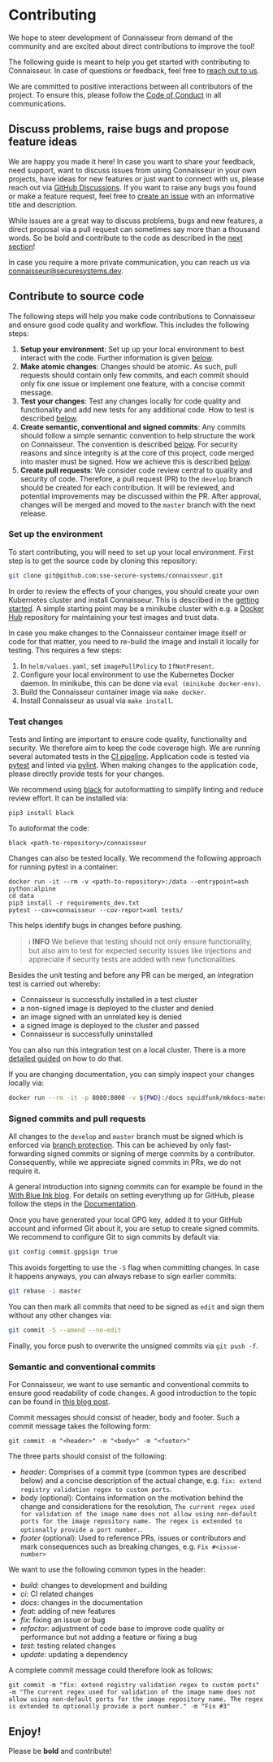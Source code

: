 # Contributing
We hope to steer development of Connaisseur from demand of the community and are excited about direct contributions to improve the tool!

The following guide is meant to help you get started with contributing to Connaisseur.
In case of questions or feedback, feel free to [reach out to us](https://github.com/sse-secure-systems/connaisseur/discussions).

We are committed to positive interactions between all contributors of the project. To ensure this, please follow the [Code of Conduct](CODE_OF_CONDUCT.md) in all communications.

## Discuss problems, raise bugs and propose feature ideas
We are happy you made it here!
In case you want to share your feedback, need support, want to discuss issues from using Connaisseur in your own projects, have ideas for new features or just want to connect with us, please reach out via [GitHub Discussions](https://github.com/sse-secure-systems/connaisseur/discussions).
If you want to raise any bugs you found or make a feature request, feel free to [create an issue](https://github.com/sse-secure-systems/connaisseur/issues/new) with an informative title and description.

While issues are a great way to discuss problems, bugs and new features, a direct proposal via a pull request can sometimes say more than a thousand words.
So be bold and contribute to the code as described in the [next section](#contribute-to-source-code)!

In case you require a more private communication, you can reach us via [connaisseur@securesystems.dev](mailto:connaisseur@securesystems.dev).

## Contribute to source code
The following steps will help you make code contributions to Connaisseur and ensure good code quality and workflow.
This includes the following steps:

1. **Setup your environment**:
   Set up up your local environment to best interact with the code.
   Further information is given [below](#setup-the-environment).
2. **Make atomic changes**:
   Changes should be atomic.
   As such, pull requests should contain only few commits, and each commit should only fix one issue or implement one feature, with a concise commit message.
3. **Test your changes**:
   Test any changes locally for code quality and functionality and add new tests for any additional code.
   How to test is described [below](#test-changes).
4. **Create semantic, conventional and signed commits**:
   Any commits should follow a simple semantic convention to help structure the work on Connaisseur. The convention is described [below](#semantic-and-conventional-commits). For security reasons and since integrity is at the core of this project, code merged into master must be signed.
   How we achieve this is described [below](#signed-commits-and-pull-requests).
5. **Create pull requests**:
   We consider code review central to quality and security of code.
   Therefore, a pull request (PR) to the `develop` branch should be created for each contribution. It will be reviewed, and potential improvements may be discussed within the PR. After approval, changes will be merged and moved to the `master` branch with the next release.

### Set up the environment
To start contributing, you will need to set up your local environment.
First step is to get the source code by cloning this repository:

```bash
git clone git@github.com:sse-secure-systems/connaisseur.git
```
In order to review the effects of your changes, you should create your own Kubernetes cluster and install Connaisseur.
This is described in the [getting started](getting_started.md).
A simple starting point may be a minikube cluster with e.g. a [Docker Hub](https://hub.docker.com/) repository for maintaining your test images and trust data.

In case you make changes to the Connaisseur container image itself or code for that matter, you need to re-build the image and install it locally for testing.
This requires a few steps:

1. In `helm/values.yaml`, set `imagePullPolicy` to `IfNotPresent`.
2. Configure your local environment to use the Kubernetes Docker daemon. In minikube, this can be done via `eval (minikube docker-env)`.
3. Build the Connaisseur container image via `make docker`.
4. Install Connaisseur as usual via `make install`.

### Test changes
Tests and linting are important to ensure code quality, functionality and security.
We therefore aim to keep the code coverage high.
We are running several automated tests in the [CI pipeline](https://github.com/sse-secure-systems/connaisseur/blob/master/.github/workflows/cicd.yaml).
Application code is tested via [pytest](https://docs.pytest.org/) and linted via [pylint](https://pylint.org/).
When making changes to the application code, please directly provide tests for your changes.

We recommend using [black](https://pypi.org/project/black/) for autoformatting to simplify linting and reduce review effort. It can be installed via:
```
pip3 install black
```
To autoformat the code:
```
black <path-to-repository>/connaisseur
```

Changes can also be tested locally.
We recommend the following approach for running pytest in a container:
```
docker run -it --rm -v <path-to-repository>:/data --entrypoint=ash python:alpine
cd data
pip3 install -r requirements_dev.txt
pytest --cov=connaisseur --cov-report=xml tests/
```

This helps identify bugs in changes before pushing.

> :information_source: **INFO** We believe that testing should not only ensure functionality, but also aim to test for expected security issues like injections and appreciate if security tests are added with new functionalities.

Besides the unit testing and before any PR can be merged, an integration test is carried out whereby:

- Connaisseur is successfully installed in a test cluster
- a non-signed image is deployed to the cluster and denied
- an image signed with an unrelated key is denied
- a signed image is deployed to the cluster and passed
- Connaisseur is successfully uninstalled

You can also run this integration test on a local cluster. There is a more [detailed guided](https://github.com/sse-secure-systems/connaisseur/blob/master/tests/integration/README.md) on how to do that.

If you are changing documentation, you can simply inspect your changes locally via:

```bash
docker run --rm -it -p 8000:8000 -v ${PWD}:/docs squidfunk/mkdocs-material
```


### Signed commits and pull requests
All changes to the `develop` and `master` branch must be signed which is enforced via [branch protection](https://docs.github.com/en/free-pro-team@latest/github/administering-a-repository/about-required-commit-signing).
This can be achieved by only fast-forwarding signed commits or signing of merge commits by a contributor.
Consequently, while we appreciate signed commits in PRs, we do not require it.

A general introduction into signing commits can for example be found in the [With Blue Ink blog](https://withblue.ink/2020/05/17/how-and-why-to-sign-git-commits.html). For details on setting everything up for GitHub, please follow the steps in the [Documentation](https://docs.github.com/en/github/authenticating-to-github/managing-commit-signature-verification).

Once you have generated your local GPG key, added it to your GitHub account and informed Git about it, you are setup to create signed commits.
We recommend to configure Git to sign commits by default via:
```bash
git config commit.gpgsign true
```
This avoids forgetting to use the `-S` flag when committing changes.
In case it happens anyways, you can always rebase to sign earlier commits:
```bash
git rebase -i master
```
You can then mark all commits that need to be signed as `edit` and sign them without any other changes via:
```bash
git commit -S --amend --no-edit
```
Finally, you force push to overwrite the unsigned commits via `git push -f`.

### Semantic and conventional commits
For Connaisseur, we want to use semantic and conventional commits to ensure good readability of code changes.
A good introduction to the topic can be found in [this blog post](https://nitayneeman.com/posts/understanding-semantic-commit-messages-using-git-and-angular/).

Commit messages should consist of header, body and footer.
Such a commit message takes the following form:

```
git commit -m "<header>" -m "<body>" -m "<footer>"
```
The three parts should consist of the following:

- _header_: Comprises of a commit type (common types are described below) and a concise description of the actual change, e.g. `fix: extend registry validation regex to custom ports`.
- _body_ (optional): Contains information on the motivation behind the change and considerations for the resolution, `The current regex used for validation of the image name does not allow using non-default ports for the image repository name. The regex is extended to optionally provide a port number.`.
- _footer_ (optional): Used to reference PRs, issues or contributors and mark consequences such as breaking changes, e.g. `Fix #<issue-number>`

We want to use the following common types in the header:

- _build_: changes to development and building
- _ci_: CI related changes
- _docs_: changes in the documentation
- _feat_: adding of new features
- _fix_: fixing an issue or bug
- _refactor_: adjustment of code base to improve code quality or performance but not adding a feature or fixing a bug
- _test_: testing related changes
- _update_: updating a dependency

A complete commit message could therefore look as follows:
```
git commit -m "fix: extend registry validation regex to custom ports" -m "The current regex used for validation of the image name does not allow using non-default ports for the image repository name. The regex is extended to optionally provide a port number." -m "Fix #3"
```

## Enjoy!
Please be __bold__ and contribute!
